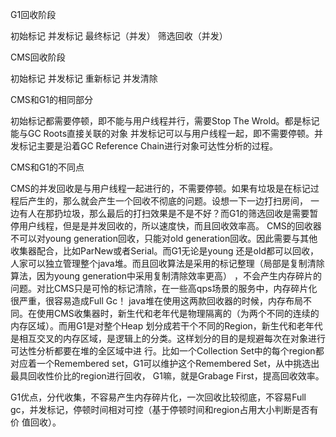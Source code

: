 G1回收阶段

初始标记
并发标记
最终标记（并发）
筛选回收（并发）

CMS回收阶段

初始标记
并发标记
重新标记
并发清除

CMS和G1的相同部分

初始标记都需要停顿，即不能与用户线程并行，需要Stop The Wrold。都是标记能与GC Roots直接关联的对象
并发标记可以与用户线程一起，即不需要停顿。并发标记主要是沿着GC Reference Chain进行对象可达性分析的过程。

CMS和G1的不同点

CMS的并发回收是与用户线程一起进行的，不需要停顿。如果有垃圾是在标记过程后产生的，那么就会产生一个回收不彻底的问题。设想一下一边打扫房间，
一边有人在那扔垃圾，那么最后的打扫效果是不是不好？而G1的筛选回收是需要暂停用户线程，但是是并发回收的，所以速度快，而且回收效率高。
CMS的回收器不可以对young generation回收，只能对old generation回收。因此需要与其他收集器配合，比如ParNew或者Serial。而G1无论是young
还是old都可以回收，人家可以独立管理整个java堆。而且回收算法是采用的标记整理（局部是复制清除算法，因为young generation中采用复制清除效率更高）
，不会产生内存碎片的问题。对比CMS只是可怜的标记清除，在一些高qps场景的服务中，内存碎片化很严重，很容易造成Full Gc！
java堆在使用这两款回收器的时候，内存布局不同。在使用CMS收集器时，新生代和老年代是物理隔离的（为两个不同的连续的内存区域）。而用G1是对整个Heap
划分成若干个不同的Region，新生代和老年代是相互交叉的内存区域，是逻辑上的分类。这样划分的目的是规避每次在对象进行可达性分析都要在堆的全区域中进
行。比如一个Collection Set中的每个region都对应着一个Remembered set，G1可以维护这个Remembered Set，从中挑选出最具回收性价比的region进行回收，
G1嘛，就是Grabage First，提高回收效率。

G1优点，分代收集，不容易产生内存碎片化，一次回收比较彻底，不容易Full gc，并发标记，停顿时间相对可控（基于停顿时间和region占用大小判断是否有价
值回收）。

